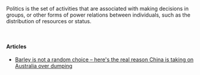 Politics is the set of activities that are associated with making decisions in groups, or other forms of power relations between individuals, such as the distribution of resources or status.

<br>


#### Articles

- [Barley is not a random choice – here's the real reason China is taking on Australia over dumping](https://gist.github.com/wolfram77/e85bdb7486a5dbe39e915831abd56038)
